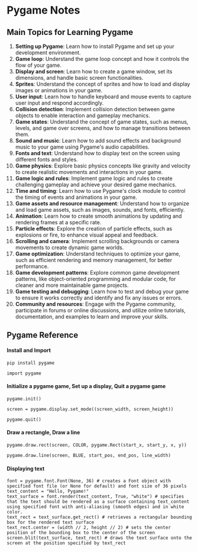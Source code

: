# Pygame Notes

## Main Topics for Learning Pygame

1. **Setting up Pygame**: Learn how to install Pygame and set up your development environment.
2. **Game loop**: Understand the game loop concept and how it controls the flow of your game.
3. **Display and screen**: Learn how to create a game window, set its dimensions, and handle basic screen functionalities.
4. **Sprites**: Understand the concept of sprites and how to load and display images or animations in your game.
5. **User input**: Learn how to handle keyboard and mouse events to capture user input and respond accordingly.
6. **Collision detection**: Implement collision detection between game objects to enable interaction and gameplay mechanics.
7. **Game states**: Understand the concept of game states, such as menus, levels, and game over screens, and how to manage transitions between them.
8. **Sound and music**: Learn how to add sound effects and background music to your game using Pygame's audio capabilities.
9. **Fonts and text**: Understand how to display text on the screen using different fonts and styles.
10. **Game physics**: Explore basic physics concepts like gravity and velocity to create realistic movements and interactions in your game.
11. **Game logic and rules**: Implement game logic and rules to create challenging gameplay and achieve your desired game mechanics.
12. **Time and timing**: Learn how to use Pygame's clock module to control the timing of events and animations in your game.
13. **Game assets and resource management**: Understand how to organize and load game assets, such as images, sounds, and fonts, efficiently.
14. **Animation**: Learn how to create smooth animations by updating and rendering frames at a specific rate.
15. **Particle effects**: Explore the creation of particle effects, such as explosions or fire, to enhance visual appeal and feedback.
16. **Scrolling and camera**: Implement scrolling backgrounds or camera movements to create dynamic game worlds.
17. **Game optimization**: Understand techniques to optimize your game, such as efficient rendering and memory management, for better performance.
18. **Game development patterns**: Explore common game development patterns, like object-oriented programming and modular code, for cleaner and more maintainable game projects.
19. **Game testing and debugging**: Learn how to test and debug your game to ensure it works correctly and identify and fix any issues or errors.
20. **Community and resources**: Engage with the Pygame community, participate in forums or online discussions, and utilize online tutorials, documentation, and examples to learn and improve your skills.


## Pygame Reference

#### Install and Import
~~~
pip install pygame

import pygame
~~~

#### Initialize a pygame game, Set up a display, Quit a pygame game
~~~
pygame.init()

screen = pygame.display.set_mode((screen_width, screen_height))

pygame.quit()
~~~


#### Draw a rectangle, Draw a line
~~~
pygame.draw.rect(screen, COLOR, pygame.Rect(start_x, start_y, x, y))

pygame.draw.line(screen, BLUE, start_pos, end_pos, line_width)
~~~

#### Displaying text
~~~
font = pygame.font.Font(None, 36) # creates a Font object with specified font file (or None for default) and font size of 36 pixels
text_content = "Hello, Pygame!"
text_surface = font.render(text_content, True, "white") # specifies that the text should be rendered as a surface containing text_content using specified font with anti-aliasing (smooth edges) and in white color.
text_rect = text_surface.get_rect() # retrieves a rectangular bounding box for the rendered text surface
text_rect.center = (width // 2, height // 2) # sets the center position of the bounding box to the center of the screen
screen.blit(text_surface, text_rect) # draws the text surface onto the screen at the position specified by text_rect
~~~